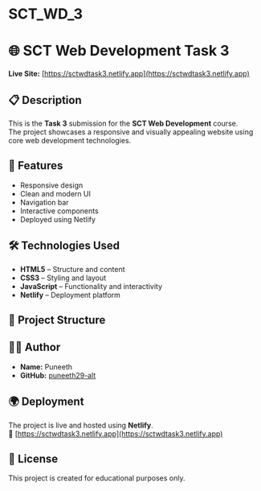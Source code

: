 # SCT_WD_3
# 🌐 SCT Web Development Task 3

**Live Site:** [https://sctwdtask3.netlify.app](https://sctwdtask3.netlify.app)

## 📋 Description

This is the **Task 3** submission for the **SCT Web Development** course.  
The project showcases a responsive and visually appealing website using core web development technologies.

## 🚀 Features

- Responsive design
- Clean and modern UI
- Navigation bar
- Interactive components
- Deployed using Netlify

## 🛠️ Technologies Used

- **HTML5** – Structure and content
- **CSS3** – Styling and layout
- **JavaScript** – Functionality and interactivity
- **Netlify** – Deployment platform

## 📁 Project Structure


## 👨‍💻 Author

- **Name:** Puneeth  
- **GitHub:** [puneeth29-alt](https://github.com/puneeth29-alt)

## 🌍 Deployment

The project is live and hosted using **Netlify**.  
🔗 [https://sctwdtask3.netlify.app](https://sctwdtask3.netlify.app)

## 📌 License

This project is created for educational purposes only.
